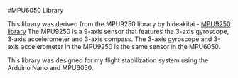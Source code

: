 #MPU6050 Library

This library was derived from the MPU9250 library by hideakitai - [MPU9250 library](https://github.com/hideakitai/MPU9250)
The MPU9250 is a 9-axis sensor that features the 3-axis gyroscope, 3-axis accelerometer and 3-axis compass.
The 3-axis gyroscope and 3-axis accelerometer in the MPU9250 is the same sensor in the MPU6050.

This library was designed for my flight stabilization system using the Arduino Nano and MPU6050.
